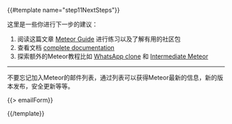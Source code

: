 {{#template name="step11NextSteps"}}

这里是一些你进行下一步的建议：

1. 阅读这篇文章 [Meteor Guide](http://guide.meteor.com) 进行练习以及了解有用的社区包
2. 查看文档 [complete documentation](https://docs.meteor.com)
3. 探索额外的Meteor教程比如 [WhatsApp clone]( http://www.angular-meteor.com/tutorials/whatsapp/meteor/bootstrapping) 和 [Intermediate Meteor](https://www.youtube.com/watch?v=BI8IslJHSag&list=PLLnpHn493BHFYZUSK62aVycgcAouqBt7V)

<div class="row">
  <hr />
  <div class="col-md-6">
    <p>不要忘记加入Meteor的邮件列表，通过列表可以获得Meteor最新的信息，新的版本发布，安全更新等等。</p>
  </div>
  <div class="col-md-6">
    {{> emailForm}}
  </div>
</div>

{{/template}}
